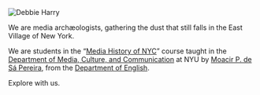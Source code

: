 ---
---

<img src="https://i.imgur.com/auP6LUE.jpg" alt="Debbie Harry" class="img-fluid">

We are media archæologists, gathering the dust that still falls in the East
Village of New York.

We are students in the “[Media History of
NYC](http://moacir.com/courses-nyu/media-history-of-nyc)” course taught in the
[Department of Media, Culture, and
Communication](http://steinhardt.nyu.edu/mcc/) at NYU by [Moacir P. de Sá
Pereira](http://moacir.com), from the [Department of
English](http://as.nyu.edu/english.html). 

Explore with us.

